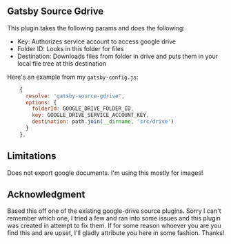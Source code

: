 ## Gatsby Source Gdrive
This plugin takes the following params and does the following:

- Key: Authorizes service account to access google drive 
- Folder ID: Looks in this folder for files
- Destination: Downloads files from folder in drive and puts them in your local file tree at this destination

Here's an example from my `gatsby-config.js`:

```javascript
    {
      resolve: 'gatsby-source-gdrive',
      options: {
        folderId: GOOGLE_DRIVE_FOLDER_ID,
        key: GOOGLE_DRIVE_SERVICE_ACCOUNT_KEY,
        destination: path.join(__dirname, 'src/drive')
      }
    },
```

## Limitations
Does not export google documents. I'm using this mostly for images!

## Acknowledgment
Based this off one of the existing google-drive source plugins. Sorry I can't remember which one, I tried a few and ran into some issues and this plugin was created in attempt to fix them. If for some reason whoever you are you find this and are upset, I'll gladly attribute you here in some fashion. Thanks!